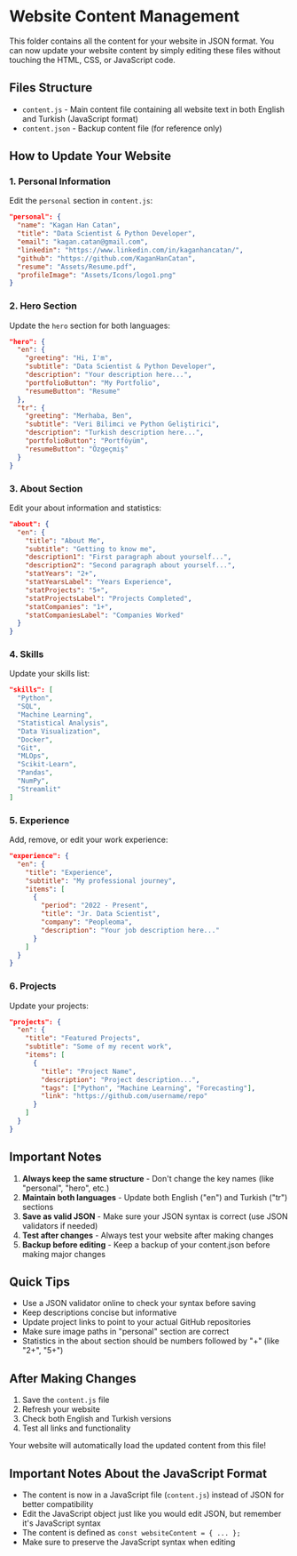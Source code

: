 # Website Content Management

This folder contains all the content for your website in JSON format. You can now update your website content by simply editing these files without touching the HTML, CSS, or JavaScript code.

## Files Structure

- `content.js` - Main content file containing all website text in both English and Turkish (JavaScript format)
- `content.json` - Backup content file (for reference only)

## How to Update Your Website

### 1. Personal Information
Edit the `personal` section in `content.js`:

```json
"personal": {
  "name": "Kagan Han Catan",
  "title": "Data Scientist & Python Developer",
  "email": "kagan.catan@gmail.com",
  "linkedin": "https://www.linkedin.com/in/kaganhancatan/",
  "github": "https://github.com/KaganHanCatan",
  "resume": "Assets/Resume.pdf",
  "profileImage": "Assets/Icons/logo1.png"
}
```

### 2. Hero Section
Update the `hero` section for both languages:

```json
"hero": {
  "en": {
    "greeting": "Hi, I'm",
    "subtitle": "Data Scientist & Python Developer",
    "description": "Your description here...",
    "portfolioButton": "My Portfolio",
    "resumeButton": "Resume"
  },
  "tr": {
    "greeting": "Merhaba, Ben",
    "subtitle": "Veri Bilimci ve Python Geliştirici",
    "description": "Turkish description here...",
    "portfolioButton": "Portföyüm",
    "resumeButton": "Özgeçmiş"
  }
}
```

### 3. About Section
Edit your about information and statistics:

```json
"about": {
  "en": {
    "title": "About Me",
    "subtitle": "Getting to know me",
    "description1": "First paragraph about yourself...",
    "description2": "Second paragraph about yourself...",
    "statYears": "2+",
    "statYearsLabel": "Years Experience",
    "statProjects": "5+",
    "statProjectsLabel": "Projects Completed",
    "statCompanies": "1+",
    "statCompaniesLabel": "Companies Worked"
  }
}
```

### 4. Skills
Update your skills list:

```json
"skills": [
  "Python",
  "SQL",
  "Machine Learning",
  "Statistical Analysis",
  "Data Visualization",
  "Docker",
  "Git",
  "MLOps",
  "Scikit-Learn",
  "Pandas",
  "NumPy",
  "Streamlit"
]
```

### 5. Experience
Add, remove, or edit your work experience:

```json
"experience": {
  "en": {
    "title": "Experience",
    "subtitle": "My professional journey",
    "items": [
      {
        "period": "2022 - Present",
        "title": "Jr. Data Scientist",
        "company": "Peopleoma",
        "description": "Your job description here..."
      }
    ]
  }
}
```

### 6. Projects
Update your projects:

```json
"projects": {
  "en": {
    "title": "Featured Projects",
    "subtitle": "Some of my recent work",
    "items": [
      {
        "title": "Project Name",
        "description": "Project description...",
        "tags": ["Python", "Machine Learning", "Forecasting"],
        "link": "https://github.com/username/repo"
      }
    ]
  }
}
```

## Important Notes

1. **Always keep the same structure** - Don't change the key names (like "personal", "hero", etc.)
2. **Maintain both languages** - Update both English ("en") and Turkish ("tr") sections
3. **Save as valid JSON** - Make sure your JSON syntax is correct (use JSON validators if needed)
4. **Test after changes** - Always test your website after making changes
5. **Backup before editing** - Keep a backup of your content.json before making major changes

## Quick Tips

- Use a JSON validator online to check your syntax before saving
- Keep descriptions concise but informative
- Update project links to point to your actual GitHub repositories
- Make sure image paths in "personal" section are correct
- Statistics in the about section should be numbers followed by "+" (like "2+", "5+")

## After Making Changes

1. Save the `content.js` file
2. Refresh your website
3. Check both English and Turkish versions
4. Test all links and functionality

Your website will automatically load the updated content from this file!

## Important Notes About the JavaScript Format

- The content is now in a JavaScript file (`content.js`) instead of JSON for better compatibility
- Edit the JavaScript object just like you would edit JSON, but remember it's JavaScript syntax
- The content is defined as `const websiteContent = { ... };`
- Make sure to preserve the JavaScript syntax when editing 